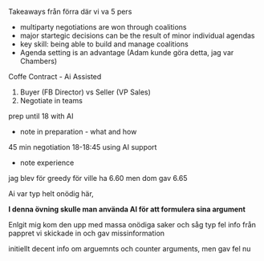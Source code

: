 
Takeaways från förra där vi va 5 pers
- multiparty negotiations are won through coalitions
- major startegic decisions can be the result of minor individual agendas
- key skill: being able to build and manage coalitions
- Agenda setting is an advantage (Adam kunde göra detta, jag var Chambers)


Coffe Contract - Ai Assisted

1. Buyer (FB Director) vs Seller (VP Sales)
2. Negotiate in teams

prep until 18 with AI
- note in preparation - what and how

45 min negotiation 18-18:45 using AI support
- note experience


jag blev för greedy för ville ha 6.60 men dom gav 6.65

Ai var typ helt onödig här, 

**I denna övning skulle man använda AI för att formulera sina argument**

Enlgit mig kom den upp med massa onödiga saker och såg typ fel info från pappret vi skickade in och gav missinformation

initiellt decent info om arguemnts och counter arguments, men gav fel nu